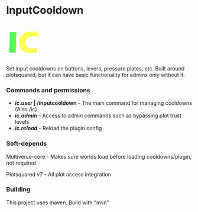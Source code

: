 # InputCooldown #

![InputCooldown icon](Assets/icon.png)

Set input cooldowns on buttons, levers, pressure plates, etc. Built around plotsquared, but it can have basic functionality for admins only without it.

### Commands and permissions ###

- ***ic.user* | /inputcooldown** - The main command for managing cooldowns (Also /ic)
- ***ic.admin*** - Access to admin commands such as bypassing plot trust levels
- ***ic.reload*** - Reload the plugin config

### Soft-depends ###

Multiverse-core - Makes sure worlds load before loading cooldowns/plugin, not required

Plotsquared v7 - All plot access integration

### Building ###

This project uses maven. Build with "mvn"